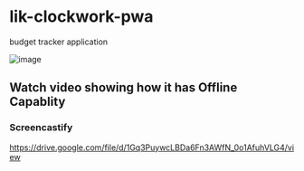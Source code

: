 # lik-clockwork-pwa
budget tracker application

![image](https://user-images.githubusercontent.com/80286982/133946486-fdf5477f-462b-43c0-a080-468e98313c51.png)


## Watch video showing how it has Offline Capablity

### Screencastify

https://drive.google.com/file/d/1Gq3PuywcLBDa6Fn3AWfN_0o1AfuhVLG4/view